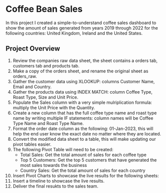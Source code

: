 # Coffee Bean Sales

In this project I created a simple-to-understand coffee sales dashboard to show the amount of sales generated from years 2019 through 2022 for the following countries: United Kingdom, Ireland and the United States.


## Project Overview
1. Review the companies raw data sheet, the sheet contains a orders tab, customers tab and products tab.
2. Make a copy of the orders sheet, and rename the original sheet as orders_raw.
3. Gather the customer data using XLOOKUP: columns Customer Name, Email and Country.
4. Gather the products data using INDEX MATCH: column Coffee Type, Roast Type, Size and Unit Price.
5. Populate the Sales column with a very simple mulriplication formula: multiply the Unit Price with the Quantity.
6. Create a new column that has the full coffee type name and roast type name by writing multiple IF statements: column names will be Coffee Type Name and Roast Type Name.
7. Format the order date column as the following: 01-Jan-2023, this will help the end user know the exact date no matter where they are located.
8. Convert the modified data sheet to a table, this will make updating our pivot tables easier.
9. The following Pivot Table will need to be created:
    - Total Sales: Get the total amount of sales for each coffee type
    - Top 5 Customers: Get the top 5 customers that have generated the most sales towards the business
    - Country Sales: Get the total amount of sales for each country
10. Insert Pivot Charts to showcase the live results for the following sheets:
11. Insert a timeline to showcase the live results.
12. Deliver the final resukts to the sales team.


